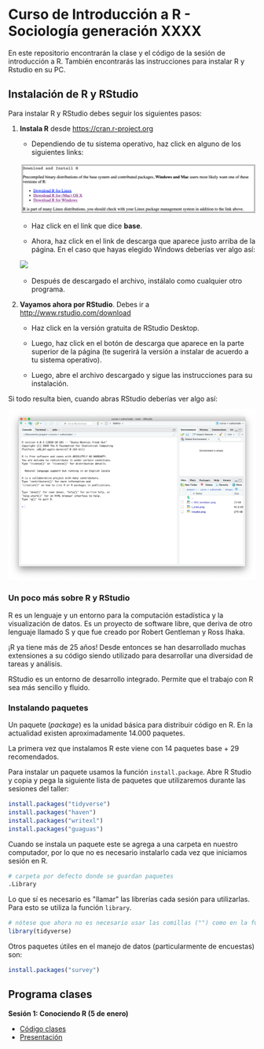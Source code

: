 # Curso de Introducción a R - Sociología generación XXXX

En este repositorio encontrarán la clase y el código de la sesión de introducción a R. También encontrarás las instrucciones para instalar R y Rstudio en su PC.

## Instalación de R y RStudio

Para instalar R y RStudio debes seguir los siguientes pasos:

1. **Instala R** desde <https://cran.r-project.org>

   + Dependiendo de tu sistema operativo, haz click en alguno de los siguientes links:

   ![](https://github.com/vcanalesg/curso-r-uahurtado/raw/main/images/r_cran.png)

   + Haz click en el link que dice **base**.

   + Ahora, haz click en el link de descarga que aparece justo arriba de la página. En el caso que hayas elegido Windows deberías ver algo así:

   ![](C:\Users\siroj\Documents\GitHub\Clases_ISUC\images.png)

   + Después de descargado el archivo, instálalo como cualquier otro programa.



2. **Vayamos ahora por RStudio**. Debes ir a <http://www.rstudio.com/download>

   + Haz click en la versión gratuita de RStudio Desktop.

   + Luego, haz click en el botón de descarga que aparece en la parte superior de la página (te sugerirá la versión a instalar de acuerdo a tu sistema operativo).

   + Luego, abre el archivo descargado y sigue las instrucciones para su instalación.

Si todo resulta bien, cuando abras RStudio deberías ver algo así:

![](https://github.com/vcanalesg/curso-r-uahurtado/raw/main/images/rstudio.png)

### Un poco más sobre R y RStudio

R es un lenguaje y un entorno para la computación estadística y la visualización de datos. Es un proyecto de software libre, que deriva de otro lenguaje llamado S y que fue creado por Robert Gentleman y Ross Ihaka.

¡R ya tiene más de 25 años! Desde entonces se han desarrollado muchas extensiones a su código siendo utilizado para desarrollar una diversidad de tareas y análisis.

RStudio es un entorno de desarrollo integrado. Permite que el trabajo con R sea más sencillo y fluido.

### Instalando paquetes

Un paquete (*package*) es la unidad básica para distribuir código en R. En la actualidad existen aproximadamente 14.000 paquetes.

La primera vez que instalamos R este viene con 14 paquetes base + 29 recomendados.

Para instalar un paquete usamos la función `install.package`. Abre R Studio y copia y pega la siguiente lista de paquetes que utilizaremos durante las sesiones del taller:

```r
install.packages("tidyverse")
install.packages("haven")
install.packages("writexl")
install.packages("guaguas")
```

Cuando se instala un paquete este se agrega a una carpeta en nuestro computador, por lo que no es necesario instalarlo cada vez que iniciamos sesión en R.

```r
# carpeta por defecto donde se guardan paquetes
.Library
```

Lo que sí es necesario es "llamar" las librerías cada sesión para utilizarlas. Para esto se utiliza la función `library`.

```r
# nótese que ahora no es necesario usar las comillas ("") como en la función de instalación
library(tidyverse)
```

Otros paquetes útiles en el manejo de datos (particularmente de encuestas) son:

```r
install.packages("survey")
```

## Programa clases

**Sesión 1: Conociendo R (5 de enero)**

- [Código clases](https://www.dropbox.com/s/aadn8bxg52k7o3t/codigo_en_vivo1.R?dl=0)
- [Presentación](https://docs.google.com/presentation/d/1DjiBGWrG97MHoUhYIrrLye1mkZ7ywTv4hxJHSs78Dts/edit?usp=sharing)
